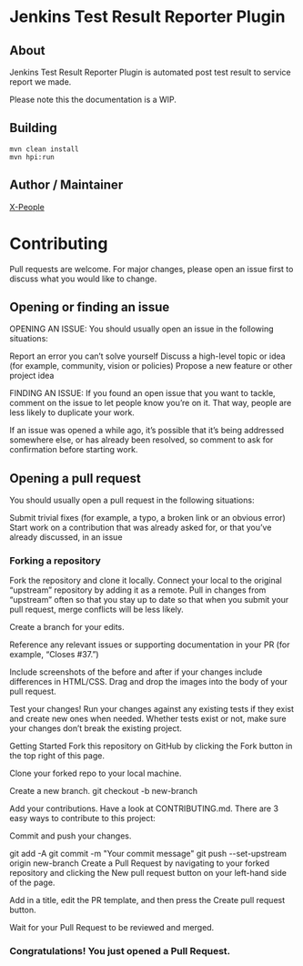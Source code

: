 # Jenkins Test Result Reporter Plugin

## About
Jenkins Test Result Reporter Plugin is automated post test result to service report we made.

Please note this the documentation is a WIP.


## Building

    mvn clean install
    mvn hpi:run

## Author / Maintainer

[X-People](https://github.com/akhmadnurmuhammad)

# Contributing
Pull requests are welcome. For major changes, please open an issue first to discuss what you would like to change.

## Opening or finding an issue
OPENING AN ISSUE:
You should usually open an issue in the following situations:

Report an error you can’t solve yourself
Discuss a high-level topic or idea (for example, community, vision or policies)
Propose a new feature or other project idea

FINDING AN ISSUE:
If you found an open issue that you want to tackle, comment on the issue to let people know you’re on it. That way, people are less likely to duplicate your work.

If an issue was opened a while ago, it’s possible that it’s being addressed somewhere else, or has already been resolved, so comment to ask for confirmation before starting work.

## Opening a pull request
You should usually open a pull request in the following situations:

Submit trivial fixes (for example, a typo, a broken link or an obvious error)
Start work on a contribution that was already asked for, or that you’ve already discussed, in an issue


### Forking a repository
Fork the repository and clone it locally. Connect your local to the original “upstream” repository by adding it as a remote. Pull in changes from “upstream” often so that you stay up to date so that when you submit your pull request, merge conflicts will be less likely.

Create a branch for your edits.

Reference any relevant issues or supporting documentation in your PR (for example, “Closes #37.”)

Include screenshots of the before and after if your changes include differences in HTML/CSS. Drag and drop the images into the body of your pull request.

Test your changes! Run your changes against any existing tests if they exist and create new ones when needed. Whether tests exist or not, make sure your changes don’t break the existing project.

Getting Started
Fork this repository on GitHub by clicking the Fork button in the top right of this page.

Clone your forked repo to your local machine.

Create a new branch.
git checkout -b new-branch

Add your contributions.
Have a look at CONTRIBUTING.md. There are 3 easy ways to contribute to this project:

Commit and push your changes.

git add -A 
git commit -m "Your commit message"
git push --set-upstream origin new-branch
Create a Pull Request by navigating to your forked repository and clicking the New pull request button on your left-hand side of the page.

Add in a title, edit the PR template, and then press the Create pull request button.

Wait for your Pull Request to be reviewed and merged.

### Congratulations! You just opened a Pull Request.

